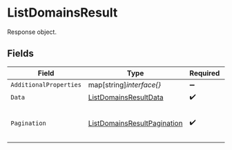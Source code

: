 # ListDomainsResult

Response object.


## Fields

| Field                                                                             | Type                                                                              | Required                                                                          | Description                                                                       |
| --------------------------------------------------------------------------------- | --------------------------------------------------------------------------------- | --------------------------------------------------------------------------------- | --------------------------------------------------------------------------------- |
| `AdditionalProperties`                                                            | map[string]*interface{}*                                                          | :heavy_minus_sign:                                                                | N/A                                                                               |
| `Data`                                                                            | [ListDomainsResultData](../../models/shared/listdomainsresultdata.md)             | :heavy_check_mark:                                                                | Result data.                                                                      |
| `Pagination`                                                                      | [ListDomainsResultPagination](../../models/shared/listdomainsresultpagination.md) | :heavy_check_mark:                                                                | Data about the endpoint pagination.                                               |